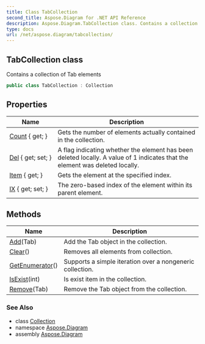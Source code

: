 ```yaml
---
title: Class TabCollection
second_title: Aspose.Diagram for .NET API Reference
description: Aspose.Diagram.TabCollection class. Contains a collection of Tab elements
type: docs
url: /net/aspose.diagram/tabcollection/
---
```

## TabCollection class

Contains a collection of Tab elements

```csharp
public class TabCollection : Collection
```

## Properties

| Name | Description |
| --- | --- |
| [Count](../../aspose.diagram/collection/count/) { get; } | Gets the number of elements actually contained in the collection. |
| [Del](../../aspose.diagram/tabcollection/del/) { get; set; } | A flag indicating whether the element has been deleted locally. A value of 1 indicates that the element was deleted locally. |
| [Item](../../aspose.diagram/tabcollection/item/) { get; } | Gets the element at the specified index. |
| [IX](../../aspose.diagram/tabcollection/ix/) { get; set; } | The zero-based index of the element within its parent element. |

## Methods

| Name | Description |
| --- | --- |
| [Add](../../aspose.diagram/tabcollection/add/)(Tab) | Add the Tab object in the collection. |
| [Clear](../../aspose.diagram/collection/clear/)() | Removes all elements from collection. |
| [GetEnumerator](../../aspose.diagram/collection/getenumerator/)() | Supports a simple iteration over a nongeneric collection. |
| [IsExist](../../aspose.diagram/collection/isexist/)(int) | Is exist item in the collection. |
| [Remove](../../aspose.diagram/tabcollection/remove/)(Tab) | Remove the Tab object from the collection. |

### See Also

* class [Collection](../collection/)
* namespace [Aspose.Diagram](../../aspose.diagram/)
* assembly [Aspose.Diagram](../../)


